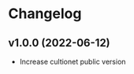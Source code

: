 # Changelog

<!--next-version-placeholder-->

## v1.0.0 (2022-06-12)
* Increase cultionet public version
